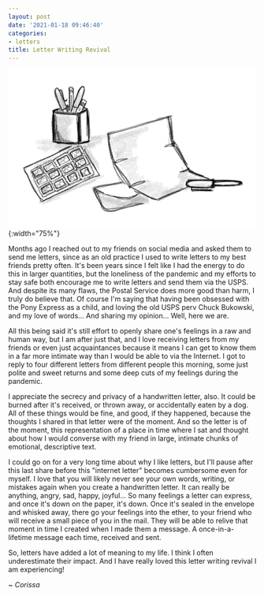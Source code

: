 ```yaml
---
layout: post
date: '2021-01-18 09:46:40'
categories:
- letters
title: Letter Writing Revival
---
```


![](/_images/IMG_0735.PNG){:width="75%"}

Months ago I reached out to my friends on social media and asked them to send me letters, since as an old practice I used to write letters to my best friends pretty often. It's been years since I felt like I had the energy to do this in larger quantities, but the loneliness of the pandemic and my efforts to stay safe both encourage me to write letters and send them via the USPS. And despite its many flaws, the Postal Service does more good than harm, I truly do believe that. Of course I'm saying that having been obsessed with the Pony Express as a child, and loving the old USPS perv Chuck Bukowski, and my love of words... And sharing my opinion... Well, here we are. 

All this being said it's still effort to openly share one's feelings in a raw and human way, but I am after just that, and I love receiving letters from my friends or even just acquaintances because it means I can get to know them in a far more intimate way than I would be able to via the Internet. I got to reply to four different letters from different people this morning, some just polite and sweet returns and some deep cuts of my feelings during the pandemic. 

I appreciate the secrecy and privacy of a handwritten letter, also. It could be burned after it's received, or thrown away, or accidentally eaten by a dog. All of these things would be fine, and good, if they happened, because the thoughts I shared in that letter were of the moment. And so the letter is of the moment, this representation of a place in time where I sat and thought about how I would converse with my friend in large, intimate chunks of emotional, descriptive text. 

I could go on for a very long time about why I like letters, but I'll pause after this last share before this "internet letter" becomes cumbersome even for myself. I love that you will likely never see your own words, writing, or mistakes again when you create a handwritten letter. It can really be anything, angry, sad, happy, joyful... So many feelings a letter can express, and once it's down on the paper, it's down. Once it's sealed in the envelope and whisked away, there go your feelings into the ether, to your friend who will receive a small piece of you in the mail. They will be able to relive that moment in time I created when I made them a message. A once-in-a-lifetime message each time, received and sent. 

So, letters have added a lot of meaning to my life. I think I often underestimate their impact. And I have really loved this letter writing revival I am experiencing!

~ *Corissa*

